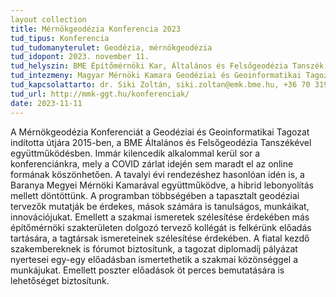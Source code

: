 ```yaml
---
layout collection
title: Mérnökgeodézia Konferencia 2023
tud_tipus: Konferencia
tud_tudomanyterulet: Geodézia, mérnökgeodézia
tud_idopont: 2023. november 11.
tud_helyszin: BME Építőmérnöki Kar, Általános és Felsőgeodézia Tanszék
tud_intezmeny: Magyar Mérnöki Kamara Geodéziai és Geoinformatikai Tagozat, BME Általános és Felsőgeodézia Tanszék, Baranya Megyei Mérnöki Kamara
tud_kapcsolattarto: dr. Siki Zoltán, siki.zoltan@emk.bme.hu, +36 70 319 9092
tud_url: http://mmk-ggt.hu/konferenciak/
date: 2023-11-11
---
```

A Mérnökgeodézia Konferenciát a Geodéziai és Geoinformatikai Tagozat indította útjára 2015-ben, a BME Általános és Felsőgeodézia Tanszékével együttműködésben. Immár kilencedik alkalommal kerül sor a konferenciánkra, mely a COVID zárlat idején sem maradt el az online formának köszönhetően. A tavalyi évi rendezéshez hasonlóan idén is, a Baranya Megyei Mérnöki Kamarával együttműködve, a hibrid lebonyolítás mellett döntöttünk.
A programban többségében a tapasztalt geodéziai tervezők mutatják be érdekes, mások számára is tanulságos, munkáikat, innovációjukat. Emellett a szakmai ismeretek szélesítése érdekében más építőmérnöki szakterületen dolgozó tervező kollégát is felkérünk előadás tartására, a tagtársak ismereteinek szélesítése érdekében.
A fiatal kezdő szakembereknek is fórumot biztosítunk, a tagozat diplomadíj pályázat nyertesei egy-egy előadásban ismertethetik a szakmai közönséggel a munkájukat. Emellett poszter előadások öt perces bemutatására is lehetőséget biztosítunk.
